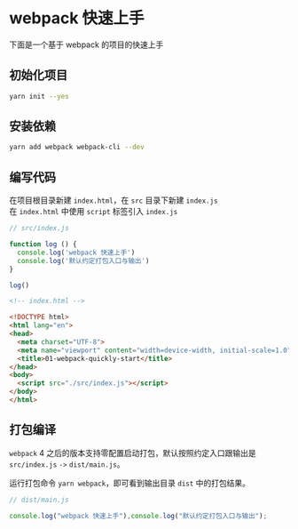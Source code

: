 # webpack 快速上手

下面是一个基于 webpack 的项目的快速上手

## 初始化项目

```bash
yarn init --yes
```

## 安装依赖

```bash
yarn add webpack webpack-cli --dev
```

## 编写代码

在项目根目录新建 `index.html`，在 `src` 目录下新建 `index.js`  
在 `index.html` 中使用 `script` 标签引入 `index.js`

```javascript
// src/index.js

function log () {
  console.log('webpack 快速上手')
  console.log('默认约定打包入口与输出')
}

log()
```

```html
<!-- index.html -->

<!DOCTYPE html>
<html lang="en">
<head>
  <meta charset="UTF-8">
  <meta name="viewport" content="width=device-width, initial-scale=1.0">
  <title>01-webpack-quickly-start</title>
</head>
<body>
  <script src="./src/index.js"></script>
</body>
</html>
```

## 打包编译

`webpack` 4 之后的版本支持零配置启动打包，默认按照约定入口跟输出是 `src/index.js` `->` `dist/main.js`。

运行打包命令 `yarn webpack`，即可看到输出目录 `dist` 中的打包结果。

```javascript
// dist/main.js

console.log("webpack 快速上手"),console.log("默认约定打包入口与输出");
```
